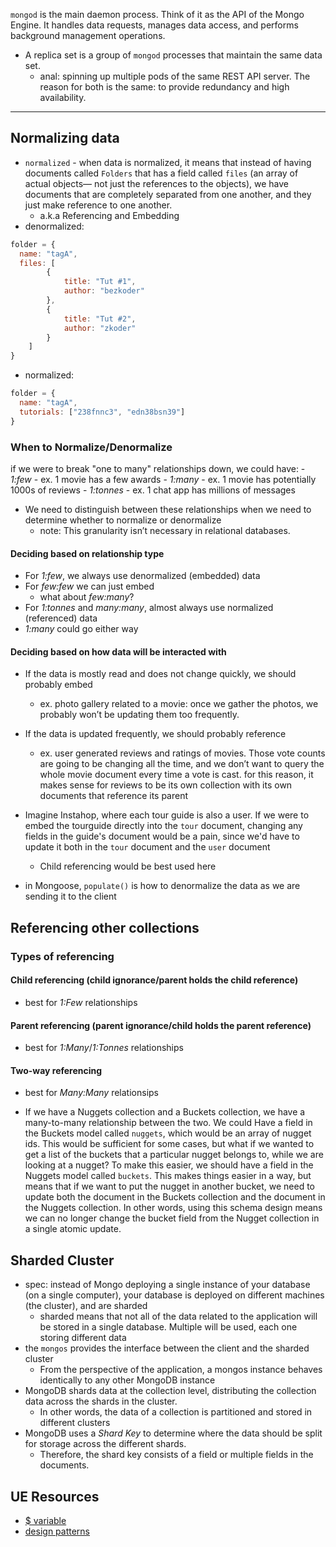 
`mongod` is the main daemon process. Think of it as the API of the Mongo Engine. It handles data requests, manages data access, and performs background management operations.
- A replica set is a group of `mongod` processes that maintain the same data set.
	- anal: spinning up multiple pods of the same REST API server. The reason for both is the same: to provide redundancy and high availability.

* * *

## Normalizing data
- `normalized` - when data is normalized, it means that instead of having documents called `Folders` that has a field called `files` (an array of actual objects— not just the references to the objects), we have documents that are completely separated from one another, and they just make reference to one another.
	- a.k.a Referencing and Embedding
- denormalized:
```js
folder = {
  name: "tagA",
  files: [
		{
			title: "Tut #1",
			author: "bezkoder"
		},
		{
			title: "Tut #2",
			author: "zkoder"
		}
	]
}
```
- normalized:
```js
folder = {
  name: "tagA",
  tutorials: ["238fnnc3", "edn38bsn39"]
}
```

### When to Normalize/Denormalize
if we were to break "one to many" relationships down, we could have:
	- *1:few* - ex. 1 movie has a few awards
	- *1:many* - ex. 1 movie has potentially 1000s of reviews
	- *1:tonnes* - ex. 1 chat app has millions of messages
- We need to distinguish between these relationships when we need to determine whether to normalize or denormalize
	- note: This granularity isn’t necessary in relational databases.

#### Deciding based on relationship type
- For *1:few*, we always use denormalized (embedded) data
- For *few:few* we can just embed
	- what about *few:many*?
- For *1:tonnes* and *many:many*, almost always use normalized (referenced) data
- *1:many* could go either way

#### Deciding based on how data will be interacted with
- If the data is mostly read and does not change quickly, we should probably embed
	- ex. photo gallery related to a movie: once we gather the photos, we probably won’t be updating them too frequently.
- If the data is updated frequently, we should probably reference
	- ex. user generated reviews and ratings of movies. Those vote counts are going to be changing all the time, and we don’t want to query the whole movie document every time a vote is cast. for this reason, it makes sense for reviews to be its own collection with its own documents that reference its parent
- Imagine Instahop, where each tour guide is also a user. If we were to embed the tourguide directly into the `tour` document, changing any fields in the guide's document would be a pain, since we'd have to update it both in the `tour` document and the `user` document
	- Child referencing would be best used here

- in Mongoose, `populate()` is how to denormalize the data as we are sending it to the client

## Referencing other collections
### Types of referencing
#### Child referencing (child ignorance/parent holds the child reference)
- best for *1:Few* relationships

#### Parent referencing (parent ignorance/child holds the parent reference)
- best for *1:Many*/*1:Tonnes* relationships

#### Two-way referencing
- best for *Many:Many* relationsips

- If we have a Nuggets collection and a Buckets collection, we have a many-to-many relationship between the two. We could Have a field in the Buckets model called `nuggets`, which would be an array of nugget ids. This would be sufficient for some cases, but what if we wanted to get a list of the buckets that a particular nugget belongs to, while we are looking at a nugget? To make this easier, we should have a field in the Nuggets model called `buckets`. This makes things easier in a way, but means that if we want to put the nugget in another bucket, we need to update both the document in the Buckets collection and the document in the Nuggets collection. In other words, using this schema design means we can no longer change the bucket field from the Nugget collection in a single atomic update.

## Sharded Cluster
- spec: instead of Mongo deploying a single instance of your database (on a single computer), your database is deployed on different machines (the cluster), and are sharded
	- sharded means that not all of the data related to the application will be stored in a single database. Multiple will be used, each one storing different data
- the `mongos` provides the interface between the client and the sharded cluster
	- From the perspective of the application, a mongos instance behaves identically to any other MongoDB instance
- MongoDB shards data at the collection level, distributing the collection data across the shards in the cluster.
	- In other words, the data of a collection is partitioned and stored in different clusters
- MongoDB uses a *Shard Key* to determine where the data should be split for storage across the different shards.
	- Therefore, the shard key consists of a field or multiple fields in the documents.


## UE Resources
- [$ variable](https://docs.mongodb.com/manual/reference/operator/projection/positional/)
- [design patterns](http://thetechnick.blogspot.com/2016/06/mongodb-design-patterns.html)
